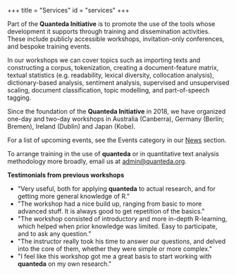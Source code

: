 +++
title = "Services"
id = "services"
+++

Part of the **Quanteda Initiative** is to promote the use of the tools whose development it supports through training and dissemination activities. These include publicly accessible workshops, invitation-only conferences, and bespoke training events.

In our workshops we can cover topics such as importing texts and constructing a corpus, tokenization, creating a document-feature matrix, textual statistics (e.g. readability, lexical diversity, collocation analysis), dictionary-based analysis, sentiment analysis, supervised and unsupervised scaling, document classification, topic modelling, and part-of-speech tagging.

Since the foundation of the **Quanteda Initiative** in 2018, we have organized one-day and two-day workshops in Australia (Canberra), Germany (Berlin; Bremen), Ireland (Dublin) and Japan (Kobe).

For a list of upcoming events, see the Events category in our [News](/news) section.

To arrange training in the use of **quanteda** or in quantitative text analysis methodology more broadly, email us at [admin@quanteda.org](mailto:admin@quanteda.org).

**Testimonials from previous workshops**

- "Very useful, both for applying **quanteda** to actual research, and for getting more general knowledge of R."
- "The workshop had a nice build up, ranging from basic to more advanced stuff. It is always good to get repetition of the basics."
- "The workshop consisted of introductory and more in-depth R-learning, which helped when prior knowledge was limited. Easy to participate, and to ask any question."
- "The instructor really took his time to answer our questions, and delved into the core of them, whether they were simple or more complex."
- "I feel like this workshop got me a great basis to start working with **quanteda** on my own research."
